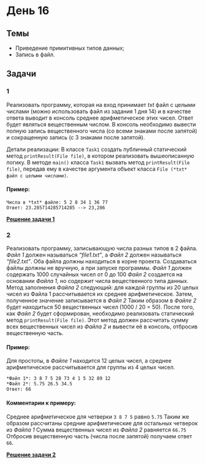 # День 16

## Темы
- Приведение примитивных типов данных;
- Запись в файл.

## Задачи
### 1
Реализовать программу, которая на вход принимает *txt* файл с целыми числами
(можно использовать файл из задания 1 дня 14) и в качестве ответа выводит в
консоль среднее арифметическое этих чисел.
Ответ будет являться вещественным числом. В консоль необходимо вывести полную
запись вещественного числа (со всеми знаками после запятой) и сокращенную запись
(с 3 знаками после запятой).

Детали реализации: В классе `Task1` создать публичный статический метод
`printResult(File file)`, в котором реализовать вышеописанную логику. В методе
`main()` класса `Task1` вызвать метод `printResult(File file)`, передав ему в
качестве аргумента объект класса `File (*txt* файл с целыми числами)`.

#### Пример:
```
Числа в *txt* файле: 5 2 8 34 1 36 77
Ответ: 23.285714285714285 --> 23,286
```

**[Решение задачи 1](Task_01.java)**

### 2
Реализовать программу, записывающую числа разных типов в 2 файла.
*Файл 1* должен называться *“file1.txt”*, а *Файл 2* должен называться *“file2.txt”*.
Оба файла должны находиться в корне проекта. Создаваться файлы должны не
вручную, а при запуске программы.
*Файл 1* должен содержать 1000 случайных чисел от 0 до 100
*Файл 2* создается на основании *Файла 1*, но содержит числа вещественного типа
данных.
Метод заполнения *Файла 2* следующий: для каждой группы из 20 целых чисел из
Файла 1 рассчитывается их среднее арифметическое. Затем, полученное значение
записывается в *Файл 2* Таким образом в *Файле 2* будет находиться 50 вещественных
чисел (1000 / 20 = 50).
После того, как *Файл 2* будет сформирован, необходимо реализовать статический
метод `printResult(File file)`. Этот метод должен рассчитать сумму всех
вещественных чисел из *Файла 2* и вывести её в консоль, отбросив вещественную
часть.

#### Пример:
Для простоты, в *Файле 1* находится 12 целых чисел, а среднее арифметическое
рассчитывается для группы из 4 целых чисел.

```
*Файл 1*: 3 8 7 5 28 73 4 1 5 32 89 12
*Файл 2*: 5.75 26.5 34.5
Ответ: 66
```

#### Комментарии к примеру:
Среднее арифметическое для четверки `3 8 7 5` равно `5.75`
Таким же образом рассчитаны средние арифметические для остальных четверок из
*Файла 1*
Сумма вещественных чисел из *Файла 2* равняется `66.75`
Отбросив вещественную часть (числа после запятой) получаем ответ `66`.

**[Решение задачи 2](task_02/Solution.java)**

